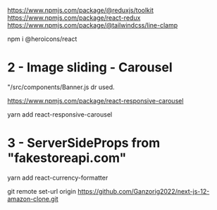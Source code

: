 https://www.npmjs.com/package/@reduxjs/toolkit
https://www.npmjs.com/package/react-redux
https://www.npmjs.com/package/@tailwindcss/line-clamp

npm i @heroicons/react

# 2 - Image sliding - Carousel

"/src/components/Banner.js dr used.

https://www.npmjs.com/package/react-responsive-carousel

yarn add react-responsive-carousel

# 3 - ServerSideProps from "fakestoreapi.com"

yarn add react-currency-formatter

<!-- Set a new remote repo -->

git remote set-url origin https://github.com/Ganzorig2022/next-js-12-amazon-clone.git
